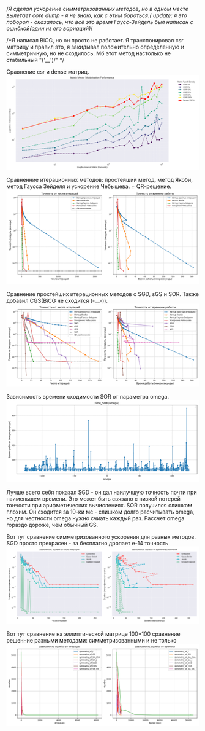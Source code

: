 /*Я сделал ускорение симметризованных методов, но в одном месте вылетает core dump - я не знаю, как с этим бороться:( 
update: я это поборол - оказалось, что всё это время Гаусс-Зейдель был написан с ошибкой(один из его вариаций)*/

/*Я написал BiCG, но он просто не работает. Я транспонировал csr матрицу и правил это, я закидывал положительно определенную и симметричную, но не сходилось.
Мб этот метод настолько не стабильный "\('__')/" */

Сравнение csr и dense матриц.
![Иллюстрация к проекту](https://github.com/PaulBurs/SLAE/blob/main/test/dense_vs_csr_matrix.png)

Сравненние итерационных методов: простейший метод, метод Якоби, метод Гаусса Зейделя и ускорение Чебышева. + QR-рещение.
![Иллюстрация к проекту](https://github.com/PaulBurs/SLAE/blob/main/test/iter_solution_versus_csr_matrix.png)

Сравнение простейших итерационных методов с SGD, sGS и SOR. Также добавил CGS(BiCG не сходится (-__-)).
![Иллюстрация к проекту](https://github.com/PaulBurs/SLAE/blob/main/test/iter_solution_versus_csr_matrix1.png)

Зависимость времени сходимости SOR от параметра omega.
![Иллюстрация к проекту](https://github.com/PaulBurs/SLAE/blob/main/test/time_SOR_omega.png)

Лучше всего себя показал SGD - он дал наилучшую точность почти при наименьшем времени. Это может быть связано с низкой потерей тончости при арифметических вычислениях.
SOR получился слишком плохим. Он сходится за 10-ки мс - слишком долго расчитывать omega, но для честности omega нужно счиать каждый раз. Рассчет omega гораздо дороже, чем обычный GS. 

Вот тут сравнение симметризованного ускорения для разных методов. SGD просто прекрасен - за бесплатно дропает e-14 точность
![Иллюстрация к проекту](https://github.com/PaulBurs/SLAE/blob/main/test/symmetry_acceleration.png)

Вот тут сравнение на эллиптической матрице 100*100 сравнение решенние разными методами: симметризованными и не только
![Иллюстрация к проекту](https://github.com/PaulBurs/SLAE/blob/main/test/symmetry_versus.png)

